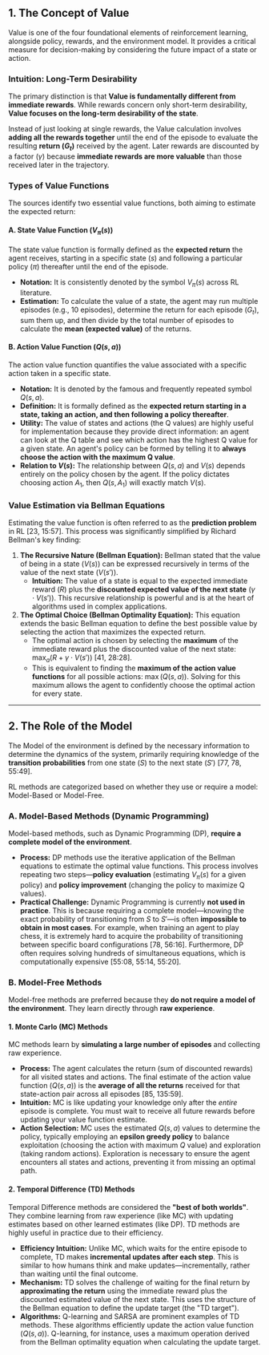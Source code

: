 ## 1. The Concept of Value

Value is one of the four foundational elements of reinforcement learning, alongside policy, rewards, and the environment model. It provides a critical measure for decision-making by considering the future impact of a state or action.

### Intuition: Long-Term Desirability

The primary distinction is that **Value is fundamentally different from immediate rewards**. While rewards concern only short-term desirability, **Value focuses on the long-term desirability of the state**.

Instead of just looking at single rewards, the Value calculation involves **adding all the rewards together** until the end of the episode to evaluate the resulting **return ($G_t$)** received by the agent. Later rewards are discounted by a factor ($\gamma$) because **immediate rewards are more valuable** than those received later in the trajectory.

### Types of Value Functions

The sources identify two essential value functions, both aiming to estimate the expected return:

#### A. State Value Function ($V_{\pi}(s)$)

The state value function is formally defined as the **expected return** the agent receives, starting in a specific state ($s$) and following a particular policy ($\pi$) thereafter until the end of the episode.

- **Notation:** It is consistently denoted by the symbol $V_{\pi}(s)$ across RL literature.
- **Estimation:** To calculate the value of a state, the agent may run multiple episodes (e.g., 10 episodes), determine the return for each episode ($G_t$), sum them up, and then divide by the total number of episodes to calculate the **mean (expected value)** of the returns.

#### B. Action Value Function ($Q(s, a)$)

The action value function quantifies the value associated with a specific action taken in a specific state.

- **Notation:** It is denoted by the famous and frequently repeated symbol $Q(s, a)$.
- **Definition:** It is formally defined as the **expected return starting in a state, taking an action, and then following a policy thereafter**.
- **Utility:** The value of states and actions (the Q values) are highly useful for implementation because they provide direct information: an agent can look at the Q table and see which action has the highest Q value for a given state. An agent's policy can be formed by telling it to **always choose the action with the maximum Q value**.
- **Relation to $V(s)$:** The relationship between $Q(s, a)$ and $V(s)$ depends entirely on the policy chosen by the agent. If the policy dictates choosing action $A_1$, then $Q(s, A_1)$ will exactly match $V(s)$.

### Value Estimation via Bellman Equations

Estimating the value function is often referred to as the **prediction problem** in RL [23, 15:57]. This process was significantly simplified by Richard Bellman's key finding:

1.  **The Recursive Nature (Bellman Equation):** Bellman stated that the value of being in a state ($V(s)$) can be expressed recursively in terms of the value of the next state ($V(s')$).
    - **Intuition:** The value of a state is equal to the expected immediate reward ($R$) plus the **discounted expected value of the next state** ($\gamma \cdot V(s')$). This recursive relationship is powerful and is at the heart of algorithms used in complex applications.
2.  **The Optimal Choice (Bellman Optimality Equation):** This equation extends the basic Bellman equation to define the best possible value by selecting the action that maximizes the expected return.
    - The optimal action is chosen by selecting the **maximum** of the immediate reward plus the discounted value of the next state: $\max_a (R + \gamma \cdot V(s'))$ [41, 28:28].
    - This is equivalent to finding the **maximum of the action value functions** for all possible actions: $\max (Q(s, a))$. Solving for this maximum allows the agent to confidently choose the optimal action for every state.

---

## 2. The Role of the Model

The Model of the environment is defined by the necessary information to determine the dynamics of the system, primarily requiring knowledge of the **transition probabilities** from one state ($S$) to the next state ($S'$) [77, 78, 55:49].

RL methods are categorized based on whether they use or require a model: Model-Based or Model-Free.

### A. Model-Based Methods (Dynamic Programming)

Model-based methods, such as Dynamic Programming (DP), **require a complete model of the environment**.

- **Process:** DP methods use the iterative application of the Bellman equations to estimate the optimal value functions. This process involves repeating two steps—**policy evaluation** (estimating $V_{\pi}(s)$ for a given policy) and **policy improvement** (changing the policy to maximize Q values).
- **Practical Challenge:** Dynamic Programming is currently **not used in practice**. This is because requiring a complete model—knowing the exact probability of transitioning from $S$ to $S'$—is often **impossible to obtain in most cases**. For example, when training an agent to play chess, it is extremely hard to acquire the probability of transitioning between specific board configurations [78, 56:16]. Furthermore, DP often requires solving hundreds of simultaneous equations, which is computationally expensive [55:08, 55:14, 55:20].

### B. Model-Free Methods

Model-free methods are preferred because they **do not require a model of the environment**. They learn directly through **raw experience**.

#### 1. Monte Carlo (MC) Methods

MC methods learn by **simulating a large number of episodes** and collecting raw experience.

- **Process:** The agent calculates the return (sum of discounted rewards) for all visited states and actions. The final estimate of the action value function ($Q(s, a)$) is the **average of all the returns** received for that state-action pair across all episodes [85, 135:59].
- **Intuition:** MC is like updating your knowledge only after the _entire_ episode is complete. You must wait to receive all future rewards before updating your value function estimate.
- **Action Selection:** MC uses the estimated $Q(s, a)$ values to determine the policy, typically employing an **epsilon greedy policy** to balance exploitation (choosing the action with maximum $Q$ value) and exploration (taking random actions). Exploration is necessary to ensure the agent encounters all states and actions, preventing it from missing an optimal path.

#### 2. Temporal Difference (TD) Methods

Temporal Difference methods are considered the **"best of both worlds"**. They combine learning from raw experience (like MC) with updating estimates based on other learned estimates (like DP). TD methods are highly useful in practice due to their efficiency.

- **Efficiency Intuition:** Unlike MC, which waits for the entire episode to complete, TD makes **incremental updates after each step**. This is similar to how humans think and make updates—incrementally, rather than waiting until the final outcome.
- **Mechanism:** TD solves the challenge of waiting for the final return by **approximating the return** using the immediate reward plus the discounted estimated value of the next state. This uses the structure of the Bellman equation to define the update target (the "TD target").
- **Algorithms:** Q-learning and SARSA are prominent examples of TD methods. These algorithms efficiently update the action value function ($Q(s, a)$). Q-learning, for instance, uses a maximum operation derived from the Bellman optimality equation when calculating the update target.

